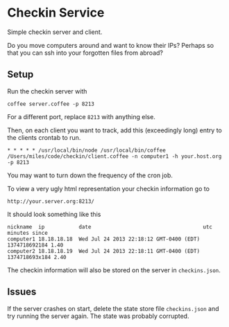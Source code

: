 Checkin Service
========

Simple checkin server and client.

Do you move computers around and want to know their IPs? Perhaps so that you can ssh into your forgotten files from abroad?

## Setup
Run the checkin server with

    coffee server.coffee -p 8213

For a different port, replace `8213` with anything else.

Then, on each client you want to track, add this (exceedingly long) entry to the clients crontab to run.

    * * * * * /usr/local/bin/node /usr/local/bin/coffee /Users/miles/code/checkin/client.coffee -n computer1 -h your.host.org -p 8213

You may want to turn down the frequency of the cron job.

To view a very ugly html representation your checkin information go to

    http://your.server.org:8213/

It should look something like this

    nickname  ip           date                                    utc           minutes since
    computer1 18.18.18.18  Wed Jul 24 2013 22:18:12 GMT-0400 (EDT) 1374718692184 1.40
    computer2 18.18.18.19  Wed Jul 24 2013 22:18:11 GMT-0400 (EDT) 1374718693x184 2.40

The checkin information will also be stored on the server in `checkins.json`.


## Issues
If the server crashes on start, delete the state store file `checkins.json` and try running the server again. The state was probably corrupted.
